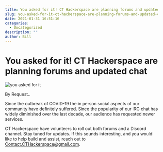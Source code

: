 ```yaml
---
title: You asked for it! CT Hackerspace are planning forums and updated chat
slug: you-asked-for-it-ct-hackerspace-are-planning-forums-and-updated-chat
date: 2021-01-31 16:51:16
categories:
  - Uncategorized
description: ""
author: Bill
---
```


# You asked for it! CT Hackerspace are planning forums and updated chat

![you asked for it](/uploads/2021/01/you-asked-for-it.png)

By Request..

Since the outbreak of COVID-19 the in person social aspects of our community have definitely suffered. Since the popularity of our IRC chat has widely diminished over the last decade, our audience has requested newer services.

CT Hackerspace have volunteers to roll out both forums and a Discord channel. Stay tuned for updates. If this sounds interesting, and you would like to help build and assist, reach out to [Contact.CTHackerspace@gmail.com](mailto:Contact.CTHackerspace@gmail.com).
